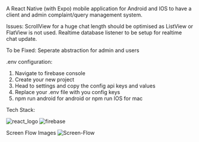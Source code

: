 A React Native (with Expo) mobile application for Android and IOS to have a client and admin complaint/query management system.

Issues:
ScrollView for a huge chat length should be optimised as ListView or FlatView is not used.
Realtime database listener to be setup for realtime chat update.

To be Fixed:
Seperate abstraction for admin and users

.env configuration:
1. Navigate to firebase console
2. Create your new project
3. Head to settings and copy the config api keys and values
4. Replace your .env file with you config keys
5. npm run android for android or npm run IOS for mac


Tech Stack:

![react_logo](https://github.com/Ilanchz/QueryBase---React-Native-Application/assets/85609237/2f778166-4c3a-4d2b-80ca-4c2de59398e7)
![firebase](https://github.com/Ilanchz/QueryBase---React-Native-Application/assets/85609237/c97855fa-6d65-4575-a43b-e4901328078c)


Screen Flow Images 
![Screen-Flow](https://github.com/Ilanchz/QueryBase---React-Native-Application/assets/85609237/99934fe0-4510-4e5d-ada7-3183547dc15e)


